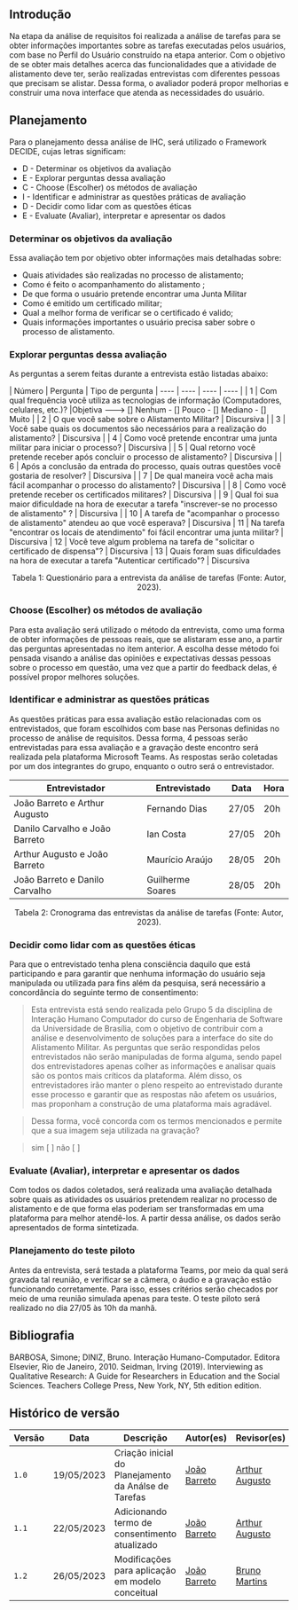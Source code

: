 ## Introdução

Na etapa da análise de requisitos foi realizada a análise de tarefas para se obter informações importantes sobre as tarefas executadas pelos usuários, com base no Perfil do Usuário construído na etapa anterior. Com o objetivo de se obter mais detalhes acerca das funcionalidades que a atividade de alistamento deve ter, serão realizadas entrevistas com diferentes pessoas que precisam se alistar. Dessa forma, o avaliador poderá propor melhorias e construir uma nova interface que atenda as necessidades do usuário.

## Planejamento

Para o planejamento dessa análise de IHC, será utilizado o Framework DECIDE, cujas letras significam:

+ D - Determinar os objetivos da avaliação
+ E - Explorar perguntas dessa avaliação
+ C - Choose (Escolher) os métodos de avaliação
+ I - Identificar e administrar as questões práticas de avaliação
+ D - Decidir como lidar com as questões éticas
+ E - Evaluate (Avaliar), interpretar e apresentar os dados


### Determinar os objetivos da avaliação


Essa avaliação tem por objetivo obter informações mais detalhadas sobre: 

+ Quais atividades são realizadas no processo de alistamento;
+ Como é feito o acompanhamento do alistamento ;
+ De que forma o usuário pretende encontrar uma Junta Militar
+ Como é emitido um certificado militar;
+ Qual a melhor forma de verificar se o certificado é valido;
+ Quais informações importantes o usuário precisa saber sobre o processo de alistamento.

### Explorar perguntas dessa avaliação

As perguntas a serem feitas durante a entrevista estão listadas abaixo:

| Número | Pergunta | Tipo de pergunta
| ---- | ---- | ---- | ---- |
| 1 | Com qual frequência você utiliza as tecnologias de informação (Computadores, celulares, etc.)? |Objetiva ---> [] Nenhum - [] Pouco - [] Mediano - [] Muito | 
| 2 | O que você sabe sobre o Alistamento Militar? | Discursiva | 
| 3 | Você sabe quais os documentos são necessários para a realização do alistamento? | Discursiva |
| 4 | Como você pretende encontrar uma junta militar para iniciar o processo? | Discursiva |
| 5 | Qual retorno você pretende receber após concluir o processo de alistamento? | Discursiva |
| 6 | Após a conclusão da entrada do processo, quais outras questões você gostaria de resolver? | Discursiva |
| 7 | De qual maneira você acha mais fácil acompanhar o processo do alistamento? | Discursiva | 
| 8 | Como você pretende receber os certificados militares? | Discursiva |
| 9 | Qual foi sua maior dificuldade na hora de executar a tarefa "inscrever-se no processo de alistamento" ? | Discursiva |
| 10 | A tarefa de "acompanhar o processo de alistamento" atendeu ao que você esperava? | Discursiva 
| 11 | Na tarefa "encontrar os locais de atendimento" foi fácil encontrar uma junta militar? | Discursiva 
| 12 | Você teve algum problema na tarefa de "solicitar o certificado de dispensa"? | Discursiva 
| 13 | Quais foram suas dificuldades na hora de executar a tarefa "Autenticar certificado"? | Discursiva 


<div style="text-align: center">
<p> Tabela 1: Questionário para a entrevista da análise de tarefas (Fonte: Autor, 2023).</p>
</div>


### Choose (Escolher) os métodos de avaliação

Para esta avaliação será utilizado o método da entrevista, como uma forma de obter informações de pessoas reais, que se alistaram esse ano, a partir das perguntas apresentadas no item anterior. A escolha desse método foi pensada visando a análise das opiniões e expectativas dessas pessoas sobre o processo em questão, uma vez que a partir do feedback delas, é possível propor melhores soluções.

### Identificar e administrar as questões práticas

As questões práticas para essa avaliação estão relacionadas com os entrevistados, que foram escolhidos com base nas Personas definidas no processo de análise de requisitos. Dessa forma, 4 pessoas serão entrevistadas para essa avaliação e a gravação deste encontro será realizada pela plataforma Microsoft Teams. As respostas serão coletadas por um dos integrantes do grupo, enquanto o outro será o entrevistador.

|Entrevistador | Entrevistado | Data | Hora 
| ---- | ---- | ---- | ----
| João Barreto e Arthur Augusto | Fernando Dias | 27/05 | 20h
| Danilo Carvalho e João Barreto | Ian Costa | 27/05 | 20h
| Arthur Augusto e João Barreto | Maurício Araújo | 28/05 | 20h
| João Barreto e Danilo Carvalho | Guilherme Soares | 28/05 | 20h
<div style="text-align: center">
<p> Tabela 2: Cronograma das entrevistas da análise de tarefas (Fonte: Autor, 2023).</p>
</div>


### Decidir como lidar com as questões éticas

Para que o entrevistado tenha plena consciência daquilo que está participando e para garantir que nenhuma informação do usuário seja manipulada ou utilizada para fins além da pesquisa, será necessário a concordância do seguinte termo de consentimento:

>Esta entrevista está sendo realizada pelo Grupo 5 da disciplina de Interação Humano Computador do curso de Engenharia de Software da Universidade de Brasília, com o objetivo de contribuir com a análise e desenvolvimento de soluções para a interface do site do Alistamento Militar. As perguntas que serão respondidas pelos entrevistados não serão manipuladas de forma alguma, sendo papel dos entrevistadores apenas colher as informações e analisar quais são os pontos mais críticos da plataforma. Além disso, os entrevistadores irão manter o pleno respeito ao entrevistado durante esse processo e garantir que as respostas não afetem os usuários, mas proponham a construção de uma plataforma mais agradável. 

>Dessa forma, você concorda com os termos mencionados e permite que a sua imagem seja utilizada na gravação? 

> sim [ ]
> não [ ]

### Evaluate (Avaliar), interpretar e apresentar os dados

Com todos os dados coletados, será realizada uma avaliação detalhada sobre quais as atividades os usuários pretendem realizar no processo de alistamento e de que forma elas poderiam ser transformadas em uma plataforma para melhor atendê-los. A partir dessa análise, os dados serão apresentados de forma sintetizada.

### Planejamento do teste piloto

Antes da entrevista, será testada a plataforma Teams, por meio da qual será gravada tal reunião, e verificar se a câmera, o áudio e a gravação estão funcionando corretamente. Para isso, esses critérios serão checados por meio de uma reunião simulada apenas para teste. O teste piloto será realizado no dia 27/05 às 10h da manhã. 

## Bibliografia

BARBOSA, Simone; DINIZ, Bruno. Interação Humano-Computador. Editora Elsevier, Rio de Janeiro, 2010.
Seidman, Irving (2019). Interviewing as Qualitative Research: A Guide for Researchers in Education and the Social Sciences. Teachers College Press, New York, NY, 5th edition edition.

## Histórico de versão
| Versão | Data | Descrição | Autor(es) | Revisor(es) |
| --- | --- | --- | --- | --- |
|  `1.0`   | 19/05/2023 | Criação inicial do Planejamento da Análse de Tarefas | [João Barreto](https://github.com/JoaoBarreto03) | [Arthur Augusto](https://github.com/arthur-augusto) |
|  `1.1`   | 22/05/2023 | Adicionando termo de consentimento atualizado | [João Barreto](https://github.com/JoaoBarreto03) | [Arthur Augusto](https://github.com/arthur-augusto) |
|  `1.2`   | 26/05/2023 | Modificações para aplicação em modelo conceitual | [João Barreto](https://github.com/JoaoBarreto03) | [Bruno Martins](https://github.com/gitbmvb) |
